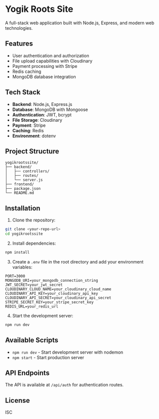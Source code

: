 # Yogik Roots Site

A full-stack web application built with Node.js, Express, and modern web technologies.

## Features

- User authentication and authorization
- File upload capabilities with Cloudinary
- Payment processing with Stripe
- Redis caching
- MongoDB database integration

## Tech Stack

- **Backend**: Node.js, Express.js
- **Database**: MongoDB with Mongoose
- **Authentication**: JWT, bcrypt
- **File Storage**: Cloudinary
- **Payment**: Stripe
- **Caching**: Redis
- **Environment**: dotenv

## Project Structure

```
yogikrootssite/
├── backend/
│   ├── controllers/
│   ├── routes/
│   └── server.js
├── frontend/
├── package.json
└── README.md
```

## Installation

1. Clone the repository:
```bash
git clone <your-repo-url>
cd yogikrootssite
```

2. Install dependencies:
```bash
npm install
```

3. Create a `.env` file in the root directory and add your environment variables:
```env
PORT=3000
MONGODB_URI=your_mongodb_connection_string
JWT_SECRET=your_jwt_secret
CLOUDINARY_CLOUD_NAME=your_cloudinary_cloud_name
CLOUDINARY_API_KEY=your_cloudinary_api_key
CLOUDINARY_API_SECRET=your_cloudinary_api_secret
STRIPE_SECRET_KEY=your_stripe_secret_key
REDIS_URL=your_redis_url
```

4. Start the development server:
```bash
npm run dev
```

## Available Scripts

- `npm run dev` - Start development server with nodemon
- `npm start` - Start production server

## API Endpoints

The API is available at `/api/auth` for authentication routes.

## License

ISC 